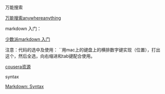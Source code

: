 
万能搜索

[万能搜索anywhereanything](http://lackar.com/aa/)

markdown 入门：

[少数派markdown 入门](https://sspai.com/post/25137)

注意：代码的选中及使用：
``用mac上的键盘上的横排数字键实现（位置），打出这个，然后全选，向右缩进和tab键配合使用。

[cousera资源](https://www.coursera.org/learn/reproducible-research/lecture/5NzHN/r-markdown)


syntax

[Markdown: Syntax](https://daringfireball.net/projects/markdown/syntax)